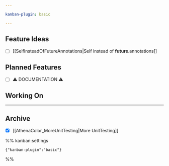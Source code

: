 ```yaml
---

kanban-plugin: basic

---
```


## Feature Ideas

- [ ] [[SelfInsteadOfFutureAnnotations|Self instead of __future__.annotations]]


## Planned Features

- [ ] ⚠️ DOCUMENTATION ⚠️


## Working On



***

## Archive

- [x] [[AthenaColor_MoreUnitTesting|More UnitTesting]]

%% kanban:settings
```
{"kanban-plugin":"basic"}
```
%%